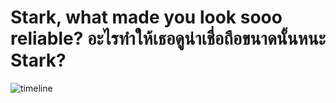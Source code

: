 # Stark, what made you look sooo reliable? อะไรทำให้เธอดูน่าเชื่อถือขนาดนั้นหนะ Stark?

![timeline](https://github.com/bsssgrace/5001-final-project/assets/114140787/10843621-f4cf-478e-9cd9-1ae35a7beb3b)

